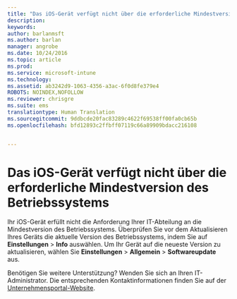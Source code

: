 ```yaml
---
title: "Das iOS-Gerät verfügt nicht über die erforderliche Mindestversion des Betriebssystems | Microsoft Intune"
description: 
keywords: 
author: barlanmsft
ms.author: barlan
manager: angrobe
ms.date: 10/24/2016
ms.topic: article
ms.prod: 
ms.service: microsoft-intune
ms.technology: 
ms.assetid: ab3242d9-1063-4356-a3ac-6f0d8fe379e4
ROBOTS: NOINDEX,NOFOLLOW
ms.reviewer: chrisgre
ms.suite: ems
translationtype: Human Translation
ms.sourcegitcommit: 9ddbcde20fac83289c4622f69538ff00fa0cb65b
ms.openlocfilehash: bfd12893c2ffbff07119c66a89909bdacc216108


---
```



# <a name="ios-device-doesnt-have-the-required-minimum-operating-system-version"></a>Das iOS-Gerät verfügt nicht über die erforderliche Mindestversion des Betriebssystems

Ihr iOS-Gerät erfüllt nicht die Anforderung Ihrer IT-Abteilung an die Mindestversion des Betriebssystems. Überprüfen Sie vor dem Aktualisieren Ihres Geräts die aktuelle Version des Betriebssystems, indem Sie auf **Einstellungen** &gt; **Info** auswählen. Um Ihr Gerät auf die neueste Version zu aktualisieren, wählen Sie **Einstellungen** &gt; **Allgemein** &gt; **Softwareupdate** aus.

Benötigen Sie weitere Unterstützung? Wenden Sie sich an Ihren IT-Administrator. Die entsprechenden Kontaktinformationen finden Sie auf der [Unternehmensportal-Website](http://portal.manage.microsoft.com).



<!--HONumber=Nov16_HO1-->


